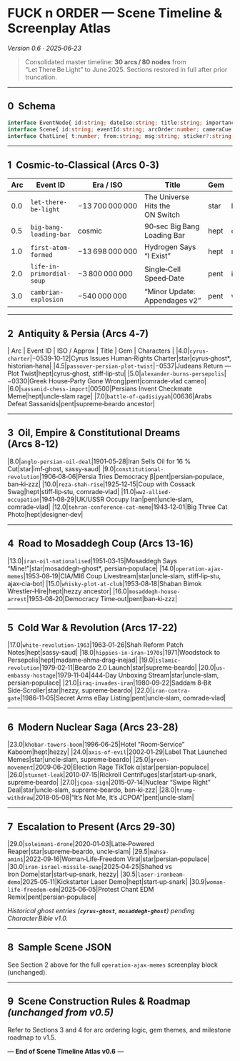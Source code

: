 # FUCK n ORDER — **Scene Timeline & Screenplay Atlas**

*Version 0.6 · 2025‑06‑23*

> Consolidated master timeline: **30 arcs / 80 nodes** from “Let There Be Light” to June 2025. Sections restored in full after prior truncation.

---

## 0  Schema

```ts
interface EventNode{ id:string; dateIso:string; title:string; importance:0|1; gemShape:'star'|'pentagon'|'heptagon'; summary:string; sceneRef:string; citations:{url:string;label:string}[]; tags?:string[]; geo?:{lat:number;lon:number}; }
interface Scene{ id:string; eventId:string; arcOrder:number; cameraCue:string; fx:string; localeOverrides?:Record<string,string>; chatScript:ChatLine[]; }
interface ChatLine{ t:number; from:string; msg:string; sticker?:string; sfx?:string; }
```

---

## 1  Cosmic‑to‑Classical (Arcs 0‑3)

| Arc | Event ID                  | Era / ISO       | Title                           | Gem  | Characters       |
| --- | ------------------------- | --------------- | ------------------------------- | ---- | ---------------- |
| 0.0 | `let-there-be-light`      | −13 700 000 000 | The Universe Hits the ON Switch | star | historian‑hana   |
| 0.5 | `big-bang-loading-bar`    | cosmic          | 90‑sec Big Bang Loading Bar     | hept | designer‑dev     |
| 1.0 | `first-atom-formed`       | −13 698 000 000 | Hydrogen Says “I Exist”         | hept | mobile‑marco     |
| 2.0 | `life-in-primordial-soup` | −3 800 000 000  | Single‑Cell Speed‑Date          | pent | imf‑ghost        |
| 3.0 | `cambrian-explosion`      | −540 000 000    | “Minor Update: Appendages v2”   | pent | wolf‑warrior‑wen |

---

## 2  Antiquity & Persia (Arcs 4‑7)

\| Arc | Event ID | ISO / Approx | Title | Gem | Characters | |4.0|`cyrus-charter`|−0539‑10‑12|Cyrus Issues Human‑Rights Charter|star|cyrus‑ghost\*, historian‑hana| |4.5|`passover-persian-plot-twist`|−0537|Judeans Return — Plot Twist|hept|cyrus‑ghost, stiff‑lip‑stu| |5.0|`alexander-burns-persepolis`|−0330|Greek House‑Party Gone Wrong|pent|comrade‑vlad cameo| |6.0|`sassanid-chess-import`|00500|Persians Invent Checkmate Meme|hept|uncle‑slam rage| |7.0|`battle-of-qadisiyyah`|00636|Arabs Defeat Sassanids|pent|supreme‑beardo ancestor|

---

## 3  Oil, Empire & Constitutional Dreams (Arcs 8‑12)

|8.0|`anglo-persian-oil-deal`|1901‑05‑28|Iran Sells Oil for 16 % Cut|star|imf‑ghost, sassy‑saud| |9.0|`constitutional-revolution`|1906‑08‑06|Persia Tries Democracy β|pent|persian‑populace, ban‑ki‑zzz| |10.0|`reza-shah-rise`|1925‑12‑15|Coup with Cossack Swag|hept|stiff‑lip‑stu, comrade‑vlad| |11.0|`ww2-allied-occupation`|1941‑08‑29|UK/USSR Occupy Iran|pent|uncle‑slam, comrade‑vlad| |12.0|`tehran-conference-cat-meme`|1943‑12‑01|Big Three Cat Photo|hept|designer‑dev|

---

## 4  Road to Mosaddegh Coup (Arcs 13‑16)

|13.0|`iran-oil-nationalised`|1951‑03‑15|Mosaddegh Says “Mine!”|star|mosaddegh‑ghost\*, persian‑populace| |14.0|`operation-ajax-memes`|1953‑08‑19|CIA/MI6 Coup Livestream|star|uncle‑slam, stiff‑lip‑stu, ajax‑cia‑bot| |15.0|`whisky-plot-at-club`|1953‑08‑18|Shaban Bimok Wrestler‑Hire|hept|hezzy ancestor| |16.0|`mosaddegh-house-arrest`|1953‑08‑20|Democracy Time‑out|pent|ban‑ki‑zzz|

---

## 5  Cold War & Revolution (Arcs 17‑22)

|17.0|`white-revolution-1963`|1963‑01‑26|Shah Reform Patch Notes|hept|sassy‑saud| |18.0|`hippies-in-iran-1970s`|1971|Woodstock to Persepolis|hept|madame‑ahma‑drag‑inejad| |19.0|`islamic-revolution`|1979‑02‑11|Beardo 2.0 Launch|star|supreme‑beardo| |20.0|`us-embassy-hostage`|1979‑11‑04|444‑Day Unboxing Stream|star|uncle‑slam, persian‑populace| |21.0|`iraq-invades-iran`|1980‑09‑22|Saddam 8‑Bit Side‑Scroller|star|hezzy, supreme‑beardo| |22.0|`iran-contra-gate`|1986‑11‑05|Secret Arms eBay Listing|pent|uncle‑slam, comrade‑vlad|

---

## 6  Modern Nuclear Saga (Arcs 23‑28)

|23.0|`khobar-towers-boom`|1996‑06‑25|Hotel “Room‑Service” Kaboom|hept|hezzy| |24.0|`axis-of-evil`|2002‑01‑29|Label That Launched Memes|star|uncle‑slam, supreme‑beardo| |25.0|`green-movement`|2009‑06‑20|Election Rage TikTok α|star|persian‑populace| |26.0|`stuxnet-leak`|2010‑07‑15|Rickroll Centrifuges|star|start‑up‑snark, supreme‑beardo| |27.0|`jcpoa-sign`|2015‑07‑14|Nuclear “Swipe Right” Deal|star|uncle‑slam, supreme‑beardo, ban‑ki‑zzz| |28.0|`trump-withdraw`|2018‑05‑08|“It’s Not Me, It’s JCPOA”|pent|uncle‑slam|

---

## 7  Escalation to Present (Arcs 29‑30)

|29.0|`soleimani-drone`|2020‑01‑03|Latte‑Powered Reaper|star|supreme‑beardo, uncle‑slam| |29.5|`mahsa-amini`|2022‑09‑16|Woman‑Life‑Freedom Viral|star|persian‑populace| |30.0|`iran-israel-missile-swap`|2025‑04‑25|Shahed vs Iron Dome|star|start‑up‑snark, hezzy| |30.5|`laser-ironbeam-demo`|2025‑05‑11|Kickstarter Laser Demo|hept|start‑up‑snark| |30.9|`woman-life-freedom-edm`|2025‑06‑05|Protest Chant EDM Remix|pent|persian‑populace|

*Historical ghost entries (**`cyrus‑ghost`**, **`mosaddegh‑ghost`**) pending Character Bible v1.0.*

---

## 8  Sample Scene JSON

See Section 2 above for the full `operation‑ajax‑memes` screenplay block (unchanged).

---

## 9  Scene Construction Rules & Roadmap *(unchanged from v0.5)*

Refer to Sections 3 and 4 for arc ordering logic, gem themes, and milestone roadmap to v1.5.

— **End of Scene Timeline Atlas v0.6** —

